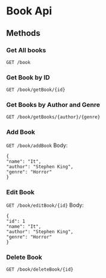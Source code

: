 # Book Api

## Methods

### Get All books
```GET /book```

### Get Book by ID
```GET /book/getBook/{id}```

### Get Books by Author and Genre
```GET /book/getBooks/{author}/{genre}```

### Add Book
```GET /book/addBook```
Body: 

```
{
"name": "It",
"author": "Stephen King",
"genre": "Horror"
}
```
### Edit Book 
```GET /book/editBook/{id}```
Body: 

```
{
"id": 1
"name": "It",
"author": "Stephen King",
"genre": "Horror"
}
```
### Delete Book
```GET /book/deleteBook/{id}```
